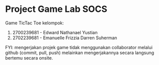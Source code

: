 # Project Game Lab SOCS
Game TicTac Toe
kelompok:
1. 2700239681 - Edward Nathanael Yustian
2. 2702239681 - Emanuelle Frizzia Darren Suherman

FYI: mengerjakan projek game tidak menggunakan collaborator melalui github (commit, pull, push) melainkan mengerjakannya secara langsung bertemu secara onsite.

